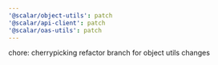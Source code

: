 ```yaml
---
'@scalar/object-utils': patch
'@scalar/api-client': patch
'@scalar/oas-utils': patch
---
```


chore: cherrypicking refactor branch for object utils changes
